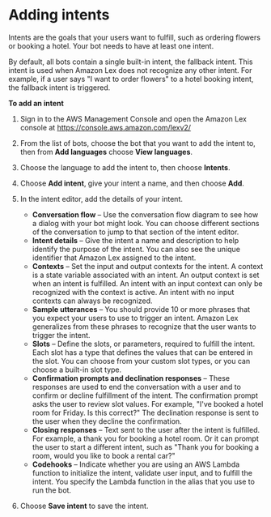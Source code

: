 # Adding intents<a name="build-intents"></a>

Intents are the goals that your users want to fulfill, such as ordering flowers or booking a hotel\. Your bot needs to have at least one intent\.

By default, all bots contain a single built\-in intent, the fallback intent\. This intent is used when Amazon Lex does not recognize any other intent\. For example, if a user says "I want to order flowers" to a hotel booking intent, the fallback intent is triggered\.

**To add an intent**

1. Sign in to the AWS Management Console and open the Amazon Lex console at [ https://console\.aws\.amazon\.com/lexv2/ ](https://console.aws.amazon.com/lexv2/)

1. From the list of bots, choose the bot that you want to add the intent to, then from **Add languages** choose **View languages**\.

1. Choose the language to add the intent to, then choose **Intents**\.

1. Choose **Add intent**, give your intent a name, and then choose **Add**\.

1. In the intent editor, add the details of your intent\.
   + **Conversation flow** – Use the conversation flow diagram to see how a dialog with your bot might look\. You can choose different sections of the conversation to jump to that section of the intent editor\.
   + **Intent details** – Give the intent a name and description to help identify the purpose of the intent\. You can also see the unique identifier that Amazon Lex assigned to the intent\.
   + **Contexts** – Set the input and output contexts for the intent\. A context is a state variable associated with an intent\. An output context is set when an intent is fulfilled\. An intent with an input context can only be recognized with the context is active\. An intent with no input contexts can always be recognized\.
   + **Sample utterances** – You should provide 10 or more phrases that you expect your users to use to trigger an intent\. Amazon Lex generalizes from these phrases to recognize that the user wants to trigger the intent\.
   + **Slots** – Define the slots, or parameters, required to fulfill the intent\. Each slot has a type that defines the values that can be entered in the slot\. You can choose from your custom slot types, or you can choose a built\-in slot type\.
   + **Confirmation prompts and declination responses** – These responses are used to end the conversation with a user and to confirm or decline fulfillment of the intent\. The confirmation prompt asks the user to review slot values\. For example, "I've booked a hotel room for Friday\. Is this correct?" The declination response is sent to the user when they decline the confirmation\.
   + **Closing responses** – Text sent to the user after the intent is fulfilled\. For example, a thank you for booking a hotel room\. Or it can prompt the user to start a different intent, such as "Thank you for booking a room, would you like to book a rental car?"
   + **Codehooks** – Indicate whether you are using an AWS Lambda function to initialize the intent, validate user input, and to fulfill the intent\. You specify the Lambda function in the alias that you use to run the bot\.

1. Choose **Save intent** to save the intent\.